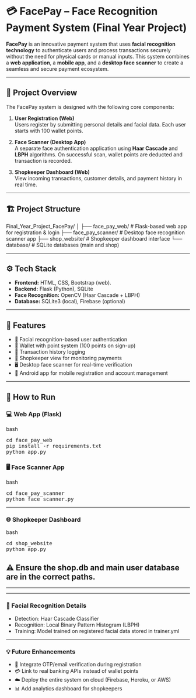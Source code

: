 # 💳 FacePay – Face Recognition Payment System (Final Year Project)

**FacePay** is an innovative payment system that uses **facial recognition technology** to authenticate users and process transactions securely without the need for physical cards or manual inputs. This system combines a **web application**, a **mobile app**, and a **desktop face scanner** to create a seamless and secure payment ecosystem.

---

## 🧠 Project Overview

The FacePay system is designed with the following core components:

1. **User Registration (Web)**  
   Users register by submitting personal details and facial data. Each user starts with 100 wallet points.

2. **Face Scanner (Desktop App)**  
   A separate face authentication application using **Haar Cascade** and **LBPH** algorithms. On successful scan, wallet points are deducted and transaction is recorded.

3. **Shopkeeper Dashboard (Web)**  
   View incoming transactions, customer details, and payment history in real time.

---

## 🏗️ Project Structure
Final_Year_Project_FacePay/
│
├── face_pay_web/ # Flask-based web app for registration & login
├── face_pay_scanner/ # Desktop face recognition scanner app
├── shop_website/ # Shopkeeper dashboard interface
└── database/ # SQLite databases (main and shop)


---

## ⚙️ Tech Stack

- **Frontend:** HTML, CSS, Bootstrap (web).
- **Backend:** Flask (Python), SQLite
- **Face Recognition:** OpenCV (Haar Cascade + LBPH)
- **Database:** SQLite3 (local), Firebase (optional)

---

## 🔐 Features

- 👤 Facial recognition-based user authentication
- 💼 Wallet with point system (100 points on sign-up)
- 🧾 Transaction history logging
- 🛒 Shopkeeper view for monitoring payments
- 🖥️ Desktop face scanner for real-time verification
- 📱 Android app for mobile registration and account management

---

## 🚀 How to Run

### 💻 Web App (Flask)

bash
<pre>
cd face_pay_web
pip install -r requirements.txt
python app.py
</pre>

### 🖥️ Face Scanner App
  
bash
<pre>
cd face_pay_scanner
python face_scanner.py
</pre>

---
  
### 🌐 Shopkeeper Dashboard

bash
<pre>
cd shop_website
python app.py
</pre>

## ⚠️ Ensure the shop.db and main user database are in the correct paths.

---
---
  
  
### 🧪 Facial Recognition Details
  - Detection: Haar Cascade Classifier
  - Recognition: Local Binary Pattern Histogram (LBPH)
  - Training: Model trained on registered facial data stored in trainer.yml

---
  
### 💡 Future Enhancements
  - 🔐 Integrate OTP/email verification during registration
  - 💳 Link to real banking APIs instead of wallet points
  - ☁️ Deploy the entire system on cloud (Firebase, Heroku, or AWS)
  - 📊 Add analytics dashboard for shopkeepers

